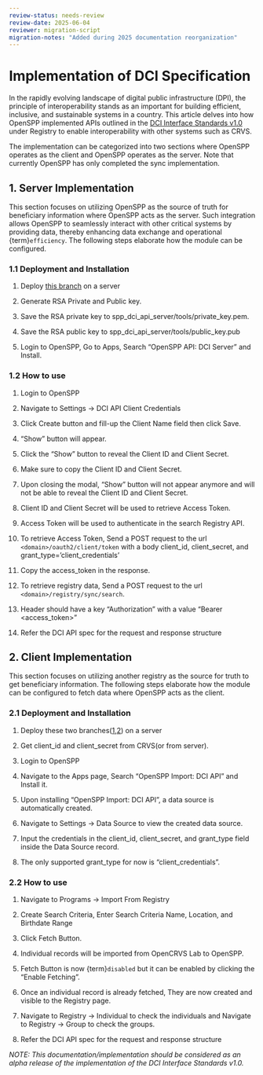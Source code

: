 ```yaml
---
review-status: needs-review
review-date: 2025-06-04
reviewer: migration-script
migration-notes: "Added during 2025 documentation reorganization"
---
```


# Implementation of DCI Specification

In the rapidly evolving landscape of digital public infrastructure (DPI), the principle of interoperability stands as an important for building efficient, inclusive, and sustainable systems in a country. This article delves into how OpenSPP implemented APIs outlined in the [DCI Interface Standards v1.0](https://standards.spdci.org/standards/standards-for-interoperability-interfaces/structure-and-versioning-of-the-standards) under Registry to enable interoperability with other systems such as CRVS.

The implementation can be categorized into two sections where OpenSPP operates as the client and OpenSPP operates as the server. Note that currently OpenSPP has only completed the sync implementation.

## 1. Server Implementation

This section focuses on utilizing OpenSPP as the source of truth for beneficiary information where OpenSPP acts as the server. Such integration allows OpenSPP to seamlessly interact with other critical systems by providing data, thereby enhancing data exchange and operational {term}`efficiency`. The following steps elaborate how the module can be configured.

### 1.1 Deployment and Installation

1. Deploy [this branch](https://github.com/OpenSPP/openspp-api/tree/spp_dci_api_server) on a server

2. Generate RSA Private and Public key.

3. Save the RSA private key to spp_dci_api_server/tools/private_key.pem.

4. Save the RSA public key to spp_dci_api_server/tools/public_key.pub

5. Login to OpenSPP, Go to Apps, Search “OpenSPP API: DCI Server” and Install.

### 1.2 How to use

1. Login to OpenSPP

2. Navigate to Settings -> DCI API Client Credentials

3. Click Create button and fill-up the Client Name field then click Save.

4. “Show” button will appear.

5. Click the “Show” button to reveal the Client ID and Client Secret.

6. Make sure to copy the Client ID and Client Secret.

7. Upon closing the modal, “Show” button will not appear anymore and will not be able to reveal the Client ID and Client Secret.

8. Client ID and Client Secret will be used to retrieve Access Token.

9. Access Token will be used to authenticate in the search Registry API.

10. To retrieve Access Token, Send a POST request to the url `<domain>/oauth2/client/token` with a body client_id, client_secret, and grant_type=’client_credentials’

11. Copy the access_token in the response.

12. To retrieve registry data, Send a POST request to the url `<domain>/registry/sync/search`.

13. Header should have a key “Authorization” with a value “Bearer <access_token>”

14. Refer the DCI API spec for the request and response structure

## 2. Client Implementation

This section focuses on utilizing another registry as the source for truth to get beneficiary information. The following steps elaborate how the module can be configured to fetch data where OpenSPP acts as the client.

### 2.1 Deployment and Installation

1. Deploy these two branches([1](https://github.com/OpenSPP/openspp-api/tree/spp_crvs_import),[2](https://github.com/OpenSPP/openspp-base/tree/spp_data_source)) on a server

2. Get client_id and client_secret from CRVS(or from server).

3. Login to OpenSPP

4. Navigate to the Apps page, Search “OpenSPP Import: DCI API” and Install it.

5. Upon installing “OpenSPP Import: DCI API”, a data source is automatically created.

6. Navigate to Settings -> Data Source to view the created data source.

7. Input the credentials in the client_id, client_secret, and grant_type field inside the Data Source record.

8. The only supported grant_type for now is “client_credentials”.

### 2.2 How to use

1. Navigate to Programs -> Import From Registry

2. Create Search Criteria, Enter Search Criteria Name, Location, and Birthdate Range

3. Click Fetch Button.

4. Individual records will be imported from OpenCRVS Lab to OpenSPP.

5. Fetch Button is now {term}`disabled` but it can be enabled by clicking the “Enable Fetching”.

6. Once an individual record is already fetched, They are now created and visible to the Registry page.

7. Navigate to Registry -> Individual to check the individuals and Navigate to Registry -> Group to check the groups.

8. Refer the DCI API spec for the request and response structure

_NOTE: This documentation/implementation should be considered as an alpha release of the implementation of the DCI Interface Standards v1.0._
